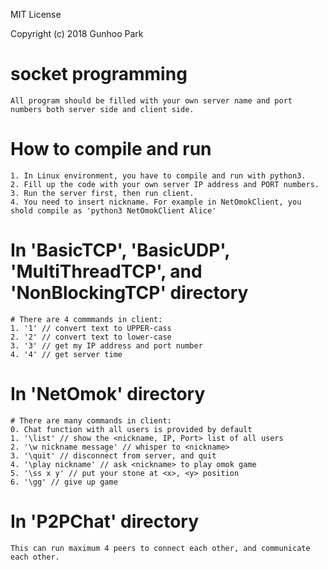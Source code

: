MIT License

Copyright (c) 2018 Gunhoo Park

# socket programming
    All program should be filled with your own server name and port numbers both server side and client side.


# How to compile and run
    1. In Linux environment, you have to compile and run with python3.
    2. Fill up the code with your own server IP address and PORT numbers.
    3. Run the server first, then run client.
    4. You need to insert nickname. For example in NetOmokClient, you shold compile as 'python3 NetOmokClient Alice'


# In 'BasicTCP', 'BasicUDP', 'MultiThreadTCP', and 'NonBlockingTCP' directory
    # There are 4 commmands in client:
    1. '1' // convert text to UPPER-cass
    2. '2' // convert text to lower-case
    3. '3' // get my IP address and port number
    4. '4' // get server time


# In 'NetOmok' directory
    # There are many commands in client:
    0. Chat function with all users is provided by default
    1. '\list' // show the <nickname, IP, Port> list of all users
    2. '\w nickname message' // whisper to <nickname>
    3. '\quit' // disconnect from server, and quit
    4. '\play nickname' // ask <nickname> to play omok game
    5. '\ss x y' // put your stone at <x>, <y> position
    6. '\gg' // give up game

# In 'P2PChat' directory
    This can run maximum 4 peers to connect each other, and communicate each other.

